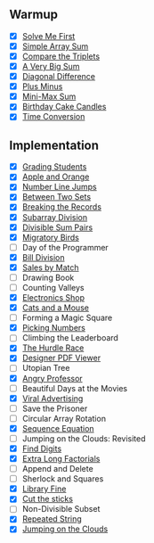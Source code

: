 ## Warmup

- [x] [Solve Me First](https://github.com/rdvnabay/hackerrank-algorithms/blob/master/Warmup/SolveMeFirst.cs)
- [x] [Simple Array Sum](https://github.com/rdvnabay/hackerrank-algorithms/blob/master/Warmup/SimpleArraySum.cs) 
- [x] [Compare the Triplets](https://github.com/rdvnabay/hackerrank-algorithms/blob/master/Warmup/CompareTheTriplets.cs)
- [x] [A Very Big Sum](https://github.com/rdvnabay/hackerrank-algorithms/blob/master/Warmup/AVeryBigSum.cs) 
- [x] [Diagonal Difference](https://github.com/rdvnabay/hackerrank-algorithms/blob/master/Warmup/DiagonalDifference.cs)
- [x] [Plus Minus](https://github.com/rdvnabay/hackerrank-algorithms/blob/master/Warmup/PlusMinus.cs)
- [x] [Mini-Max Sum](https://github.com/rdvnabay/hackerrank-algorithms/blob/master/Warmup/MiniMaxSum.cs)
- [x] [Birthday Cake Candles](https://github.com/rdvnabay/hackerrank-algorithms/blob/master/Warmup/BirthdayCakeCandles.cs)
- [x] [Time Conversion](https://github.com/rdvnabay/hackerrank-algorithms/blob/master/Warmup/TimeConversion.cs)

## Implementation

- [x] [Grading Students](https://github.com/rdvnabay/hackerrank-algorithms/blob/master/Implementation/GradingStudents.cs)     
- [x] [Apple and Orange](https://github.com/rdvnabay/hackerrank-algorithms/blob/master/Implementation/AppleAndOrange.cs)     
- [x] [Number Line Jumps](https://github.com/rdvnabay/hackerrank-algorithms/blob/master/Implementation/NumberLineJumps.cs)    
- [x] [Between Two Sets](https://github.com/rdvnabay/hackerrank-algorithms/blob/master/Implementation/BetweenTwoSets.cs)     
- [x] [Breaking the Records](https://github.com/rdvnabay/hackerrank-algorithms/blob/master/Implementation/BreakingTheRecords.cs) 
- [x] [Subarray Division](https://github.com/rdvnabay/hackerrank-algorithms/blob/master/Implementation/SubarrayDivision.cs)    
- [x] [Divisible Sum Pairs](https://github.com/rdvnabay/hackerrank-algorithms/blob/master/Implementation/DivisibleSumPairs.cs)  
- [x] [Migratory Birds](https://github.com/rdvnabay/hackerrank-algorithms/blob/master/Implementation/MigratoryBirds.cs)      
- [ ] Day of the Programmer
- [x] [Bill Division](https://github.com/rdvnabay/hackerrank-algorithms/blob/master/Implementation/BillDivision.cs)
- [x] [Sales by Match](https://github.com/rdvnabay/hackerrank-algorithms/blob/master/Implementation/SalesByMatch.cs)
- [ ] Drawing Book 
- [ ] Counting Valleys
- [x] [Electronics Shop](https://github.com/rdvnabay/hackerrank-algorithms/blob/master/Implementation/ElectronicsShop.cs)
- [x] [Cats and a Mouse](https://github.com/rdvnabay/hackerrank-algorithms/blob/master/Implementation/CatsAndAMouse.cs)
- [ ] Forming a Magic Square
- [x] [Picking Numbers](https://github.com/rdvnabay/hackerrank-algorithms/blob/master/Implementation/PickingNumbers.cs)
- [ ] Climbing the Leaderboard
- [x] [The Hurdle Race](https://github.com/rdvnabay/hackerrank-algorithms/blob/master/Implementation/TheHurdleRace.cs)
- [x] [Designer PDF Viewer](https://github.com/rdvnabay/hackerrank-algorithms/blob/master/Implementation/DesignerPDFViewer.cs)
- [ ] Utopian Tree
- [x] [Angry Professor](https://github.com/rdvnabay/hackerrank-algorithms/blob/master/Implementation/AngryProfessor.cs)
- [ ] Beautiful Days at the Movies
- [x] [Viral Advertising](https://github.com/rdvnabay/hackerrank-algorithms/blob/master/Implementation/ViralAdvertising.cs)
- [ ] Save the Prisoner
- [ ] Circular Array Rotation
- [x] [Sequence Equation](https://github.com/rdvnabay/hackerrank-algorithms/blob/master/Implementation/SequenceEquation.cs)
- [ ] Jumping on the Clouds: Revisited
- [x] [Find Digits](https://github.com/rdvnabay/hackerrank-algorithms/blob/master/Implementation/FindDigits.cs)
- [x] [Extra Long Factorials](https://github.com/rdvnabay/hackerrank-algorithms/blob/master/Implementation/ExtraLongFactorials.cs)
- [ ] Append and Delete
- [ ] Sherlock and Squares
- [x] [Library Fine](https://github.com/rdvnabay/hackerrank-algorithms/blob/master/Implementation/LibraryFine.cs)
- [x] [Cut the sticks](https://github.com/rdvnabay/hackerrank-algorithms/blob/master/Implementation/CutTheSticks.cs)
- [ ] Non-Divisible Subset
- [x] [Repeated String](https://github.com/rdvnabay/hackerrank-algorithms/blob/master/Implementation/RepeatedString.cs)
- [x] [Jumping on the Clouds](https://github.com/rdvnabay/hackerrank-algorithms/blob/master/Implementation/JumpingOnTheClouds.cs)
